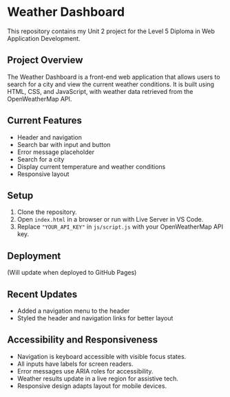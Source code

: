 # Weather Dashboard

This repository contains my Unit 2 project for the Level 5 Diploma in Web Application Development.

## Project Overview

The Weather Dashboard is a front-end web application that allows users to search for a city and view the current weather conditions. It is built using HTML, CSS, and JavaScript, with weather data retrieved from the OpenWeatherMap API.

## Current Features

- Header and navigation
- Search bar with input and button
- Error message placeholder
- Search for a city
- Display current temperature and weather conditions
- Responsive layout

## Setup

1. Clone the repository.
2. Open `index.html` in a browser or run with Live Server in VS Code.
3. Replace `"YOUR_API_KEY"` in `js/script.js` with your OpenWeatherMap API key.

## Deployment

(Will update when deployed to GitHub Pages)

## Recent Updates

- Added a navigation menu to the header
- Styled the header and navigation links for better layout


## Accessibility and Responsiveness

- Navigation is keyboard accessible with visible focus states.
- All inputs have labels for screen readers.
- Error messages use ARIA roles for accessibility.
- Weather results update in a live region for assistive tech.
- Responsive design adapts layout for mobile devices.
